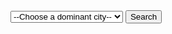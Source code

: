 <select id="categorySelect">
  <option value="">--Choose a dominant city--</option>
  <option value="Cleveland">Cleveland</option>
  <option value="Akron">Akron</option>
  <option value="Youngstown">Youngstown</option>
  <option value="Columbus">Columbus</option>
</select>
<button onclick="searchCSV()">Search</button>

<div id="result"></div>

<script>
async function searchCSV() {
  const selected = document.getElementById('categorySelect').value;
  const resultDiv = document.getElementById('result');
  resultDiv.textContent = '';

  if (!selected) {
    resultDiv.textContent = 'Please select a value.';
    return;
  }

  try {
    const response = await fetch('data.csv');
    if (!response.ok) throw new Error('Failed to load CSV.');
    const text = await response.text();

    // Parse CSV (assumes simple commas, no quotes)
    const rows = text.trim().split('\n').slice(1); // skip header
    const matches = rows
      .map(r => r.split(','))
      .filter(cols => cols[4] && cols[4].trim().toLowerCase() === selected.toLowerCase()) // 5th column index = 4
      .map(cols => cols[0].trim()); // first column

    resultDiv.innerHTML = matches.length
      ? `<strong>Matches:</strong> ${matches.join(', ')}`
      : 'No matches found.';
  } catch (err) {
    resultDiv.textContent = 'Error: ' + err.message;
  }
}
</script>
